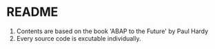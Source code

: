 # README #
1. Contents are based on the book 'ABAP to the Future' by Paul Hardy
2. Every source code is excutable individually.

